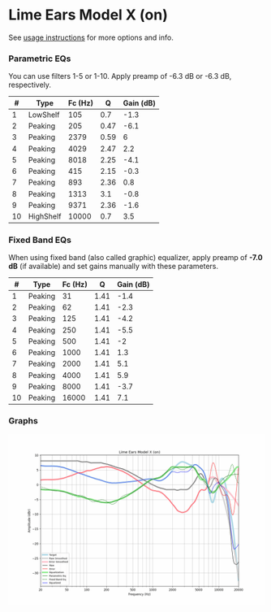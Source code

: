 # Lime Ears Model X (on)
See [usage instructions](https://github.com/jaakkopasanen/AutoEq#usage) for more options and info.

### Parametric EQs
You can use filters 1-5 or 1-10. Apply preamp of -6.3 dB or -6.3 dB, respectively.

|   # | Type      |   Fc (Hz) |    Q |   Gain (dB) |
|-----|-----------|-----------|------|-------------|
|   1 | LowShelf  |       105 | 0.7  |        -1.3 |
|   2 | Peaking   |       205 | 0.47 |        -6.1 |
|   3 | Peaking   |      2379 | 0.59 |         6   |
|   4 | Peaking   |      4029 | 2.47 |         2.2 |
|   5 | Peaking   |      8018 | 2.25 |        -4.1 |
|   6 | Peaking   |       415 | 2.15 |        -0.3 |
|   7 | Peaking   |       893 | 2.36 |         0.8 |
|   8 | Peaking   |      1313 | 3.1  |        -0.8 |
|   9 | Peaking   |      9371 | 2.36 |        -1.6 |
|  10 | HighShelf |     10000 | 0.7  |         3.5 |

### Fixed Band EQs
When using fixed band (also called graphic) equalizer, apply preamp of **-7.0 dB** (if available) and set gains manually with these parameters.

|   # | Type    |   Fc (Hz) |    Q |   Gain (dB) |
|-----|---------|-----------|------|-------------|
|   1 | Peaking |        31 | 1.41 |        -1.4 |
|   2 | Peaking |        62 | 1.41 |        -2.3 |
|   3 | Peaking |       125 | 1.41 |        -4.2 |
|   4 | Peaking |       250 | 1.41 |        -5.5 |
|   5 | Peaking |       500 | 1.41 |        -2   |
|   6 | Peaking |      1000 | 1.41 |         1.3 |
|   7 | Peaking |      2000 | 1.41 |         5.1 |
|   8 | Peaking |      4000 | 1.41 |         5.9 |
|   9 | Peaking |      8000 | 1.41 |        -3.7 |
|  10 | Peaking |     16000 | 1.41 |         7.1 |

### Graphs
![](./Lime%20Ears%20Model%20X%20(on).png)
